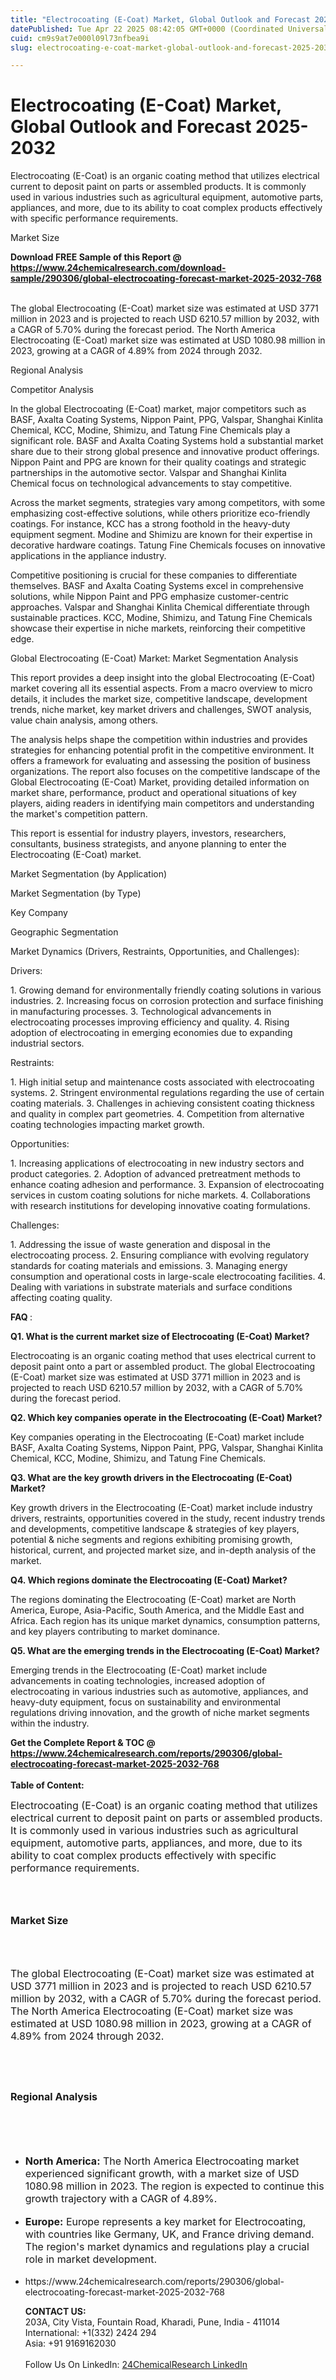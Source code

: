 ```yaml
---
title: "Electrocoating (E-Coat) Market, Global Outlook and Forecast 2025-2032"
datePublished: Tue Apr 22 2025 08:42:05 GMT+0000 (Coordinated Universal Time)
cuid: cm9s9at7e000l09l73nfbea9i
slug: electrocoating-e-coat-market-global-outlook-and-forecast-2025-2032

---
```


# Electrocoating (E-Coat) Market, Global Outlook and Forecast 2025-2032

<p>Electrocoating (E-Coat) is an organic coating method that utilizes electrical current to deposit paint on parts or assembled products. It is commonly used in various industries such as agricultural equipment, automotive parts, appliances, and more, due to its ability to coat complex products effectively with specific performance requirements.</p><p>
Market Size</p><p>
</p><div><b>Download FREE Sample of this Report @ 
            <a href="https://www.24chemicalresearch.com/download-sample/290306/global-electrocoating-forecast-market-2025-2032-768">
            https://www.24chemicalresearch.com/download-sample/290306/global-electrocoating-forecast-market-2025-2032-768</a></b></div><br><p>The global Electrocoating (E-Coat) market size was estimated at USD 3771 million in 2023 and is projected to reach USD 6210.57 million by 2032, with a CAGR of 5.70% during the forecast period. The North America Electrocoating (E-Coat) market size was estimated at USD 1080.98 million in 2023, growing at a CAGR of 4.89% from 2024 through 2032.</p><p>
</p><p></p><p>
Regional Analysis</p><p>
</p><p>
</p><p>
Competitor Analysis</p><p>
</p><p>In the global Electrocoating (E-Coat) market, major competitors such as BASF, Axalta Coating Systems, Nippon Paint, PPG, Valspar, Shanghai Kinlita Chemical, KCC, Modine, Shimizu, and Tatung Fine Chemicals play a significant role. BASF and Axalta Coating Systems hold a substantial market share due to their strong global presence and innovative product offerings. Nippon Paint and PPG are known for their quality coatings and strategic partnerships in the automotive sector. Valspar and Shanghai Kinlita Chemical focus on technological advancements to stay competitive.</p><p>
</p><p>Across the market segments, strategies vary among competitors, with some emphasizing cost-effective solutions, while others prioritize eco-friendly coatings. For instance, KCC has a strong foothold in the heavy-duty equipment segment. Modine and Shimizu are known for their expertise in decorative hardware coatings. Tatung Fine Chemicals focuses on innovative applications in the appliance industry.</p><p>
</p><p>Competitive positioning is crucial for these companies to differentiate themselves. BASF and Axalta Coating Systems excel in comprehensive solutions, while Nippon Paint and PPG emphasize customer-centric approaches. Valspar and Shanghai Kinlita Chemical differentiate through sustainable practices. KCC, Modine, Shimizu, and Tatung Fine Chemicals showcase their expertise in niche markets, reinforcing their competitive edge.</p><p>
</p><p>
Global Electrocoating (E-Coat) Market: Market Segmentation Analysis</p><p>
</p><p>This report provides a deep insight into the global Electrocoating (E-Coat) market covering all its essential aspects. From a macro overview to micro details, it includes the market size, competitive landscape, development trends, niche market, key market drivers and challenges, SWOT analysis, value chain analysis, among others.</p><p>
</p><p>The analysis helps shape the competition within industries and provides strategies for enhancing potential profit in the competitive environment. It offers a framework for evaluating and assessing the position of business organizations. The report also focuses on the competitive landscape of the Global Electrocoating (E-Coat) Market, providing detailed information on market share, performance, product and operational situations of key players, aiding readers in identifying main competitors and understanding the market's competition pattern.</p><p>
</p><p>This report is essential for industry players, investors, researchers, consultants, business strategists, and anyone planning to enter the Electrocoating (E-Coat) market.</p><p>
Market Segmentation (by Application)</p><p>
</p><p>
Market Segmentation (by Type)</p><p>
</p><p>
Key Company</p><p>
</p><p>
Geographic Segmentation</p><p>
</p><p>
</p><p>
Market Dynamics (Drivers, Restraints, Opportunities, and Challenges):</p><p>
Drivers:</p><p>
</p><p>1. Growing demand for environmentally friendly coating solutions in various industries. 2. Increasing focus on corrosion protection and surface finishing in manufacturing processes. 3. Technological advancements in electrocoating processes improving efficiency and quality. 4. Rising adoption of electrocoating in emerging economies due to expanding industrial sectors.</p><p>
Restraints:</p><p>
</p><p>1. High initial setup and maintenance costs associated with electrocoating systems. 2. Stringent environmental regulations regarding the use of certain coating materials. 3. Challenges in achieving consistent coating thickness and quality in complex part geometries. 4. Competition from alternative coating technologies impacting market growth.</p><p>
Opportunities:</p><p>
</p><p>1. Increasing applications of electrocoating in new industry sectors and product categories. 2. Adoption of advanced pretreatment methods to enhance coating adhesion and performance. 3. Expansion of electrocoating services in custom coating solutions for niche markets. 4. Collaborations with research institutions for developing innovative coating formulations.</p><p>
Challenges:</p><p>
</p><p>1. Addressing the issue of waste generation and disposal in the electrocoating process. 2. Ensuring compliance with evolving regulatory standards for coating materials and emissions. 3. Managing energy consumption and operational costs in large-scale electrocoating facilities. 4. Dealing with variations in substrate materials and surface conditions affecting coating quality.</p><p>
<strong>FAQ </strong>:</p><p>
<strong>Q1. What is the current market size of Electrocoating (E-Coat) Market?</strong></p><p>
</p><p>Electrocoating is an organic coating method that uses electrical current to deposit paint onto a part or assembled product. The global Electrocoating (E-Coat) market size was estimated at USD 3771 million in 2023 and is projected to reach USD 6210.57 million by 2032, with a CAGR of 5.70% during the forecast period.</p><p>
<strong>Q2. Which key companies operate in the Electrocoating (E-Coat) Market?</strong></p><p>
</p><p>Key companies operating in the Electrocoating (E-Coat) market include BASF, Axalta Coating Systems, Nippon Paint, PPG, Valspar, Shanghai Kinlita Chemical, KCC, Modine, Shimizu, and Tatung Fine Chemicals.</p><p>
<strong>Q3. What are the key growth drivers in the Electrocoating (E-Coat) Market?</strong></p><p>
</p><p>Key growth drivers in the Electrocoating (E-Coat) market include industry drivers, restraints, opportunities covered in the study, recent industry trends and developments, competitive landscape &amp; strategies of key players, potential &amp; niche segments and regions exhibiting promising growth, historical, current, and projected market size, and in-depth analysis of the market.</p><p>
<strong>Q4. Which regions dominate the Electrocoating (E-Coat) Market?</strong></p><p>
</p><p>The regions dominating the Electrocoating (E-Coat) market are North America, Europe, Asia-Pacific, South America, and the Middle East and Africa. Each region has its unique market dynamics, consumption patterns, and key players contributing to market dominance.</p><p>
<strong>Q5. What are the emerging trends in the Electrocoating (E-Coat) Market?</strong></p><p>
</p><p>Emerging trends in the Electrocoating (E-Coat) market include advancements in coating technologies, increased adoption of electrocoating in various industries such as automotive, appliances, and heavy-duty equipment, focus on sustainability and environmental regulations driving innovation, and the growth of niche market segments within the industry.</p>

<div><b>Get the Complete Report & TOC @ 
            <a href="https://www.24chemicalresearch.com/reports/290306/global-electrocoating-forecast-market-2025-2032-768">
            https://www.24chemicalresearch.com/reports/290306/global-electrocoating-forecast-market-2025-2032-768</a></b></div><br>
            <b>Table of Content:</b><p><div><span style="font-size:16px">Electrocoating (E-Coat) is an organic coating method that utilizes electrical current to deposit paint on parts or assembled products. It is commonly used in various industries such as agricultural equipment, automotive parts, appliances, and more, due to its ability to coat complex products effectively with specific performance requirements.</span></div><br />
<br />
<h2><span style="font-size:16px">Market Size</span></h2><br />
<br />
<p><span style="font-size:16px">The global Electrocoating (E-Coat) market size was estimated at USD 3771 million in 2023 and is projected to reach USD 6210.57 million by 2032, with a CAGR of 5.70% during the forecast period. The North America Electrocoating (E-Coat) market size was estimated at USD 1080.98 million in 2023, growing at a CAGR of 4.89% from 2024 through 2032.</span></p><br />
<br />
<h2><span style="font-size:16px">Regional Analysis</span></h2><br />
<br />
<ul><br />
	<li><span style="font-size:16px"><strong>North America:</strong> The North America Electrocoating market experienced significant growth, with a market size of USD 1080.98 million in 2023. The region is expected to continue this growth trajectory with a CAGR of 4.89%.</span></li><br />
	<li><span style="font-size:16px"><strong>Europe:</strong> Europe represents a key market for Electrocoating, with countries like Germany, UK, and France driving demand. The region&#39;s market dynamics and regulations play a crucial role in market development.</span></li><br />
	<li><span style="font-s</p>

<div><b>Get the Complete Report & TOC @ 
            <a href="https://www.24chemicalresearch.com/reports/290306/global-electrocoating-forecast-market-2025-2032-768">
            https://www.24chemicalresearch.com/reports/290306/global-electrocoating-forecast-market-2025-2032-768</a></b></div><br>

<b>CONTACT US:</b><br>
            203A, City Vista, Fountain Road, Kharadi, Pune, India - 411014<br>
            International: +1(332) 2424 294<br>
            Asia: +91 9169162030 <br><br>
            Follow Us On LinkedIn: <a href="https://www.linkedin.com/company/24chemicalresearch/">24ChemicalResearch LinkedIn</a>